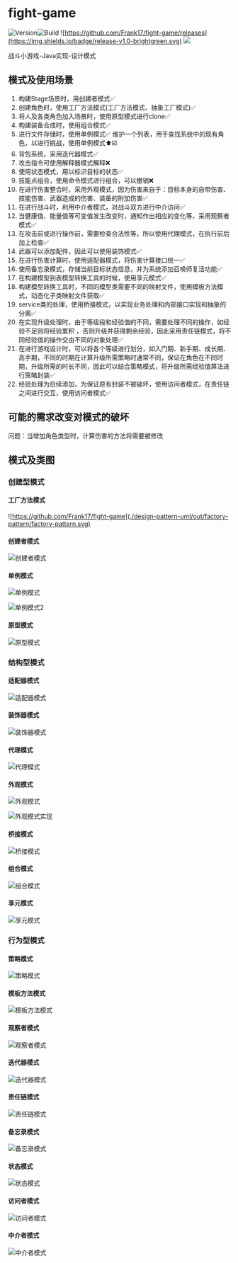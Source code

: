 # fight-game
![Version](https://img.shields.io/badge/version-1.0-brightgreen.svg)![Build](https://img.shields.io/badge/build-passing-brightgreen.svg) ![https://github.com/Frank17/fight-game/releases](https://img.shields.io/badge/release-v1.0-brightgreen.svg) ![](https://img.shields.io/badge/java-^1.5-lightgrey.svg) 

战斗小游戏-Java实现-设计模式

## 模式及使用场景


1. 构建Stage场景时，用创建者模式✅
2. 创建角色时，使用工厂方法模式(工厂方法模式、抽象工厂模式)✅
3. 将人及各类角色加入场景时，使用原型模式进行clone✅
4. 构建装备合成时，使用组合模式✅
5. 进行文件存储时，使用单例模式✅
   维护一个列表，用于查找系统中的现有角色，以进行挑战，使用单例模式⬆️☑️
6. 背包系统，采用迭代器模式✅
7. 攻击指令可使用解释器模式解释❌
8. 使用状态模式，用以标识目标的状态✅
9. 技能点组合，使用命令模式进行组合，可以撤销❌
10. 在进行伤害整合时，采用外观模式，因为伤害来自于：目标本身的自带伤害、技能伤害、武器造成的伤害、装备的附加伤害✅
11. 在进行战斗时，利用中介者模式，对战斗双方进行中介访问✅
12. 当健康值、能量值等可变值发生改变时，通知作出相应的变化等，采用观察者模式✅
13. 在攻击前或进行操作前，需要检查合法性等，所以使用代理模式，在执行前后加上检查✅
14. 武器可以添加配件，因此可以使用装饰模式✅
15. 在进行伤害计算时，使用适配器模式，将伤害计算接口统一✅
16. 使用备忘录模式，存储当前目标状态信息，并为系统添加召唤师复活功能✅
17. 在构建模型到表模型转换工具的时候，使用享元模式✅
18. 构建模型转换工具时，不同的模型类需要不同的映射文件，使用模板方法模式，动态化子类映射文件获取✅
19. service类的处理，使用桥接模式，以实现业务处理和内部接口实现和抽象的分离✅
20. 在实现升级处理时，由于等级段和经验值的不同，需要处理不同的操作，如经验不足则将经验累积 ，否则升级并获得剩余经验，因此采用责任链模式，将不同经验值的操作交由不同的对象处理✅
21. 在进行游戏设计时，可以将各个等级进行划分，如入门期、新手期、成长期、高手期，不同的时期在计算升级所需策略时通常不同，保证在角色在不同时期，升级所需的时长不同，因此可以结合策略模式，将升级所需经验值算法进行策略封装✅
22. 经验处理为后续添加，为保证原有封装不被破坏，使用访问者模式，在责任链之间进行交互，使用访问者模式✅



## 可能的需求改变对模式的破坏

问题：当增加角色类型时，计算伤害的方法将需要被修改

## 模式及类图

### 创建型模式

#### 工厂方法模式

![https://github.com/Frank17/fight-game](./design-pattern-uml/out/factory-pattern/factory-pattern.svg)

#### 创建者模式

![创建者模式](./design-pattern-uml/out/builder-pattern/builder-pattern.svg)

#### 单例模式

![单例模式](./design-pattern-uml/out/singleton-pattern/singleton-pattern-config-file.svg)

![单例模式2](./design-pattern-uml/out/singleton-pattern/singleton-pattern-online-commander.svg)

#### 原型模式

![原型模式](./design-pattern-uml/out/prototype-pattern/prototype-pattern.svg)

### 结构型模式

####  适配器模式

![适配器模式](./design-pattern-uml/out/adapter-pattern/adapter-pattern.svg)

#### 装饰器模式

![装饰器模式](./design-pattern-uml/out/decorator-pattern/decorator-pattern.svg)

#### 代理模式

![代理模式](./design-pattern-uml/out/proxy-pattern/proxy-pattern.svg)

#### 外观模式

![外观模式](./design-pattern-uml/out/facade-pattern/facade-pattern.svg)

![外观模式实现](./design-pattern-uml/out/facade-pattern/facade-pattern-realization.svg)

#### 桥接模式

![桥接模式](./design-pattern-uml/out/bridge-pattern/bridge-pattern.svg)

#### 组合模式

![组合模式](./design-pattern-uml/out/composite-pattern/composite-pattern.svg)

#### 享元模式

![享元模式](./design-pattern-uml/out/flyweight-pattern/flyweight-pattern.svg)

### 行为型模式

#### 策略模式

![策略模式](./design-pattern-uml/out/strategy-pattern/strategy-pattern.svg)

#### 模板方法模式

![模板方法模式](./design-pattern-uml/out/template-method-pattern/template-method-pattern.svg)

#### 观察者模式

![观察者模式](./design-pattern-uml/out/observer-pattern/observer-pattern.svg)

#### 迭代器模式

![迭代器模式](./design-pattern-uml/out/iterator-pattern/iterator-pattern.svg)

#### 责任链模式

![责任链模式](./design-pattern-uml/out/chain-of-responsibility-pattern/chain-of-responsibility-pattern.svg)

#### 备忘录模式

![备忘录模式](./design-pattern-uml/out/memento-pattern/memento-pattern.svg)

#### 状态模式

![状态模式](./design-pattern-uml/out/state-pattern/state-pattern.svg)

#### 访问者模式

![访问者模式](./design-pattern-uml/out/visitor-pattern/visitor-pattern.svg)

#### 中介者模式

![中介者模式](./design-pattern-uml/out/mediator-pattern/mediator-pattern.svg)









